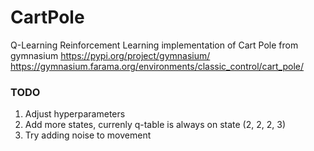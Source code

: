 # CartPole
Q-Learning Reinforcement Learning implementation of Cart Pole from gymnasium
https://pypi.org/project/gymnasium/ <br/>
https://gymnasium.farama.org/environments/classic_control/cart_pole/

### TODO
1. Adjust hyperparameters
2. Add more states, currenly q-table is always on state (2, 2, 2, 3)
3. Try adding noise to movement
